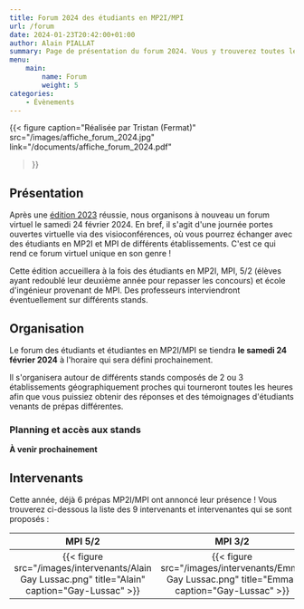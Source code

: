 ```yaml
---
title: Forum 2024 des étudiants en MP2I/MPI
url: /forum
date: 2024-01-23T20:42:00+01:00
author: Alain PIALLAT
summary: Page de présentation du forum 2024. Vous y trouverez toutes les informations concernant le forum de la filière MPI-MP2I, édition 2024.
menu:
    main:
        name: Forum
        weight: 5
categories:
    - Évènements
---
```


{{< figure
    caption="Réalisée par Tristan (Fermat)"
    src="/images/affiche_forum_2024.jpg"
    link="/documents/affiche_forum_2024.pdf"
>}}

## Présentation

Après une [édition 2023](/posts/forum-2023/) réussie, nous organisons à nouveau un forum virtuel le samedi 24 février 2024.
En bref, il s'agit d'une journée portes ouvertes virtuelle via des visioconférences, où vous pourrez échanger avec des étudiants en MP2I et MPI de différents établissements. C'est ce qui rend ce forum virtuel unique en son genre !

Cette édition accueillera à la fois des étudiants en MP2I, MPI, 5/2 (élèves ayant redoublé leur deuxième année pour repasser les concours) et école d'ingénieur provenant de MPI. Des professeurs interviendront éventuellement sur différents stands.

## Organisation

Le forum des étudiants et étudiantes en MP2I/MPI se tiendra **le samedi 24 février 2024** à l'horaire qui sera défini prochainement.

Il s'organisera autour de différents stands composés de 2 ou 3 établissements géographiquement proches qui tourneront toutes les heures afin que vous puissiez obtenir des réponses et des témoignages d'étudiants venants de prépas différentes.

### Planning et accès aux stands

**À venir prochainement**

## Intervenants

Cette année, déjà 6 prépas MP2I/MPI ont annoncé leur présence ! Vous trouverez ci-dessous la liste des 9 intervenants et intervenantes qui se sont proposés :

| MPI 5/2 | MPI 3/2 | MPI 3/2 | MPI 5/2 | intégré (ENSAE) | MPI 3/2 | intégré (ULM) | MPI 3/2 | MPI 5/2 |
|:----:|:----:|:----:|:----:|:----:|:----:|:----:|:----:|:----:|
| {{< figure src="/images/intervenants/Alain Gay Lussac.png" title="Alain" caption="Gay-Lussac" >}} | {{< figure src="/images/intervenants/Emma Gay Lussac.png" title="Emma" caption="Gay-Lussac" >}} | {{< figure src="/images/intervenants/Tristan Fermat.png" title="Tristan" caption="Fermat" >}} | {{< figure src="/images/intervenants/unknown.png" title="Timothé" caption="Colbert" >}} | {{< figure src="/images/intervenants/Younes Lycée du Parc.png" title="Younes" caption="Le Parc" >}} | {{< figure src="/images/intervenants/Antonin Fermat.png" title="Antonin" caption="Fermat" >}} | {{< figure src="/images/intervenants/Clément Faidherbe.png" title="Clément" caption="Faidherbe" >}} | {{< figure src="/images/intervenants/unknown.png" title="Solène" caption="Le Parc" >}} | {{< figure src="/images/intervenants/Maxime Champollion.png" title="Maxime" caption="Champollion" >}} |
